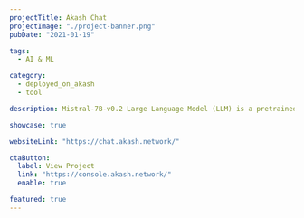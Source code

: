 ```yaml
---
projectTitle: Akash Chat
projectImage: "./project-banner.png"
pubDate: "2021-01-19"

tags:
  - AI & ML

category:
  - deployed_on_akash
  - tool

description: Mistral-7B-v0.2 Large Language Model (LLM) is a pretrained generative text model with 7 billion parameters by Mistral AI. This application is running on NVIDIA GPUs leased from the Akash Supercloud.

showcase: true

websiteLink: "https://chat.akash.network/"

ctaButton:
  label: View Project
  link: "https://console.akash.network/"
  enable: true

featured: true
---
```

